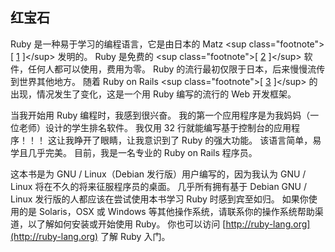 ## 红宝石

Ruby 是一种易于学习的编程语言，它是由日本的 Matz &lt;sup class="footnote"&gt;[ [1](#_footnotedef_1 "View footnote.") ]&lt;/sup&gt; 发明的。 Ruby 是免费的 &lt;sup class="footnote"&gt;[ [2](#_footnotedef_2 "View footnote.") ]&lt;/sup&gt; 软件，任何人都可以使用，费用为零。 Ruby 的流行最初仅限于日本，后来慢慢流传到世界其他地方。 随着 Ruby on Rails &lt;sup class="footnote"&gt;[ [3](#_footnotedef_3 "View footnote.") ]&lt;/sup&gt; 的出现，情况发生了变化，这是一个用 Ruby 编写的流行的 Web 开发框架。

当我开始用 Ruby 编程时，我感到很兴奋。 我的第一个应用程序是为我妈妈（一位老师）设计的学生排名软件。 我仅用 32 行就能编写基于控制台的应用程序！！！ 这让我睁开了眼睛，让我意识到了 Ruby 的强大功能。 该语言简单，易学且几乎完美。 目前，我是一名专业的 Ruby on Rails 程序员。

这本书是为 GNU / Linux（Debian 发行版）用户编写的，因为我认为 GNU / Linux 将在不久的将来征服程序员的桌面。 几乎所有拥有基于 Debian GNU / Linux 发行版的人都应该在尝试使用本书学习 Ruby 时感到宾至如归。 如果你使用的是 Solaris，OSX 或 Windows 等其他操作系统，请联系你的操作系统帮助渠道，以了解如何安装或开始使用 Ruby。 你也可以访问 [http://ruby-lang.org](http://ruby-lang.org) 了解 Ruby 入门。